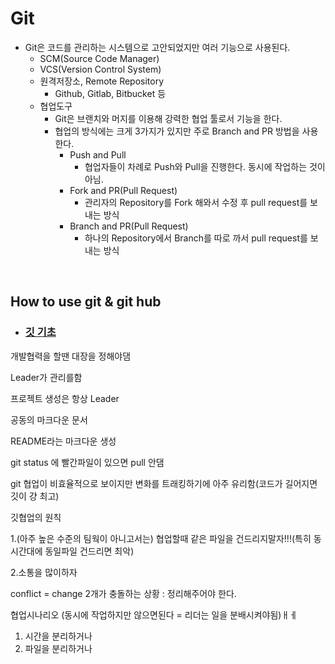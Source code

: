 # Git

- Git은 코드를 관리하는 시스템으로 고안되었지만 여러 기능으로 사용된다.
  - SCM(Source Code Manager)
  - VCS(Version Control System)
  - 원격저장소, Remote Repository
    - Github, Gitlab, Bitbucket 등
  - 협업도구
    - Git은 브랜치와 머지를 이용해 강력한 협업 툴로서 기능을 한다.
    - 협업의 방식에는 크게 3가지가 있지만 주로 Branch and PR 방법을 사용한다.
      - Push and Pull
        -  협업자들이 차례로 Push와 Pull을 진행한다. 동시에 작업하는 것이 아님.
      - Fork and PR(Pull Request)
        - 관리자의 Repository를 Fork 해와서 수정 후 pull request를 보내는 방식
      - Branch and PR(Pull Request)
        - 하나의 Repository에서 Branch를 따로 까서 pull request를 보내는 방식

<br>

## How to use git & git hub

- ###	[깃 기초](01_Introduction.md)



개발협력을 할땐 대장을 정해야댐



Leader가 관리를함 

프로젝트 생성은 항상 Leader

공동의 마크다운 문서 

README라는 마크다운 생성



git status 에 빨간파일이 있으면 pull 안댐



git 협업이 비효율적으로 보이지만 변화를 트래킹하기에 아주 유리함(코드가 길어지면 깃이 걍 최고)



깃협업의 원칙

1.(아주 높은 수준의 팀웍이 아니고서는) 협업할때 같은 파일을 건드리지말자!!!(특히 동시간대에 동일파일 건드리면 최악)

2.소통을 많이하자



conflict = change 2개가 충돌하는 상황 : 정리해주어야 한다.

협업시나리오 (동시에 작업하지만 않으면된다 = 리더는 일을 분배시켜야됨)ㅐㅔ

1. 시간을 분리하거나
2. 파일을 분리하거나